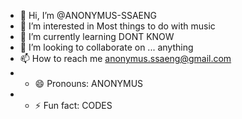 - 👋 Hi, I’m @ANONYMUS-SSAENG
- 👀 I’m interested in Most things to do with music 
- 🌱 I’m currently learning DONT KNOW 
- 💞️ I’m looking to collaborate on ... anything 
- 📫 How to reach me anonymus.ssaeng@gmail.com
- - 😄 Pronouns: ANONYMUS
- - ⚡ Fun fact: CODES

<!---
ANONYMUS-SSAENG/ANONYMUS-SSAENG is a ✨ special ✨ repository because its `README.md` (this file) appears on your GitHub profile.
You can click the Preview link to take a look at your changes.
--->
